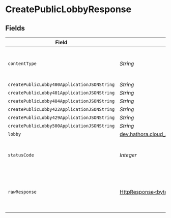 # CreatePublicLobbyResponse


## Fields

| Field                                                                                                                    | Type                                                                                                                     | Required                                                                                                                 | Description                                                                                                              |
| ------------------------------------------------------------------------------------------------------------------------ | ------------------------------------------------------------------------------------------------------------------------ | ------------------------------------------------------------------------------------------------------------------------ | ------------------------------------------------------------------------------------------------------------------------ |
| `contentType`                                                                                                            | *String*                                                                                                                 | :heavy_check_mark:                                                                                                       | HTTP response content type for this operation                                                                            |
| `createPublicLobby400ApplicationJSONString`                                                                              | *String*                                                                                                                 | :heavy_minus_sign:                                                                                                       | N/A                                                                                                                      |
| `createPublicLobby401ApplicationJSONString`                                                                              | *String*                                                                                                                 | :heavy_minus_sign:                                                                                                       | N/A                                                                                                                      |
| `createPublicLobby404ApplicationJSONString`                                                                              | *String*                                                                                                                 | :heavy_minus_sign:                                                                                                       | N/A                                                                                                                      |
| `createPublicLobby422ApplicationJSONString`                                                                              | *String*                                                                                                                 | :heavy_minus_sign:                                                                                                       | N/A                                                                                                                      |
| `createPublicLobby429ApplicationJSONString`                                                                              | *String*                                                                                                                 | :heavy_minus_sign:                                                                                                       | N/A                                                                                                                      |
| `createPublicLobby500ApplicationJSONString`                                                                              | *String*                                                                                                                 | :heavy_minus_sign:                                                                                                       | N/A                                                                                                                      |
| `lobby`                                                                                                                  | [dev.hathora.cloud_api.models.shared.Lobby](../../models/shared/Lobby.md)                                                | :heavy_minus_sign:                                                                                                       | N/A                                                                                                                      |
| `statusCode`                                                                                                             | *Integer*                                                                                                                | :heavy_check_mark:                                                                                                       | HTTP response status code for this operation                                                                             |
| `rawResponse`                                                                                                            | [HttpResponse<byte[]>](https://docs.oracle.com/en/java/javase/11/docs/api/java.net.http/java/net/http/HttpResponse.html) | :heavy_minus_sign:                                                                                                       | Raw HTTP response; suitable for custom response parsing                                                                  |